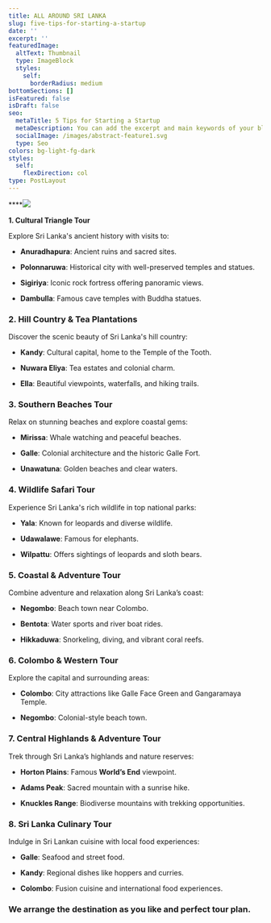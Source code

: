 ```yaml
---
title: ALL AROUND SRI LANKA
slug: five-tips-for-starting-a-startup
date: ''
excerpt: ''
featuredImage:
  altText: Thumbnail
  type: ImageBlock
  styles:
    self:
      borderRadius: medium
bottomSections: []
isFeatured: false
isDraft: false
seo:
  metaTitle: 5 Tips for Starting a Startup
  metaDescription: You can add the excerpt and main keywords of your blog post here.
  socialImage: /images/abstract-feature1.svg
  type: Seo
colors: bg-light-fg-dark
styles:
  self:
    flexDirection: col
type: PostLayout
---
```

****![](/images/800x750-14.jpg)

**1. Cultural Triangle Tour**

Explore Sri Lanka's ancient history with visits to:

*   **Anuradhapura**: Ancient ruins and sacred sites.

*   **Polonnaruwa**: Historical city with well-preserved temples and statues.

*   **Sigiriya**: Iconic rock fortress offering panoramic views.

*   **Dambulla**: Famous cave temples with Buddha statues.

### **2. Hill Country & Tea Plantations**

Discover the scenic beauty of Sri Lanka's hill country:

*   **Kandy**: Cultural capital, home to the Temple of the Tooth.

*   **Nuwara Eliya**: Tea estates and colonial charm.

*   **Ella**: Beautiful viewpoints, waterfalls, and hiking trails.

### **3. Southern Beaches Tour**

Relax on stunning beaches and explore coastal gems:

*   **Mirissa**: Whale watching and peaceful beaches.

*   **Galle**: Colonial architecture and the historic Galle Fort.

*   **Unawatuna**: Golden beaches and clear waters.

### **4. Wildlife Safari Tour**

Experience Sri Lanka's rich wildlife in top national parks:

*   **Yala**: Known for leopards and diverse wildlife.

*   **Udawalawe**: Famous for elephants.

*   **Wilpattu**: Offers sightings of leopards and sloth bears.

### **5. Coastal & Adventure Tour**

Combine adventure and relaxation along Sri Lanka’s coast:

*   **Negombo**: Beach town near Colombo.

*   **Bentota**: Water sports and river boat rides.

*   **Hikkaduwa**: Snorkeling, diving, and vibrant coral reefs.

### **6. Colombo & Western Tour**

Explore the capital and surrounding areas:

*   **Colombo**: City attractions like Galle Face Green and Gangaramaya Temple.

*   **Negombo**: Colonial-style beach town.

### **7. Central Highlands & Adventure Tour**

Trek through Sri Lanka’s highlands and nature reserves:

*   **Horton Plains**: Famous **World’s End** viewpoint.

*   **Adams Peak**: Sacred mountain with a sunrise hike.

*   **Knuckles Range**: Biodiverse mountains with trekking opportunities.

### **8. Sri Lanka Culinary Tour**

Indulge in Sri Lankan cuisine with local food experiences:

*   **Galle**: Seafood and street food.

*   **Kandy**: Regional dishes like hoppers and curries.

*   **Colombo**: Fusion cuisine and international food experiences.

### We arrange the destination as you like and perfect tour plan.

